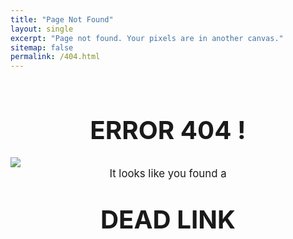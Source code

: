 ```yaml
---
title: "Page Not Found"
layout: single
excerpt: "Page not found. Your pixels are in another canvas."
sitemap: false
permalink: /404.html
---
```


<br />

# **<center><big><big>ERROR 404 !</big></big></center>**

<img src="{{ site.url }}{{ site.baseurl }}/images/cucco3.png">

<center><big>It looks like you found a</big></center>

# **<center><big><big>DEAD LINK</big></big></center>**
